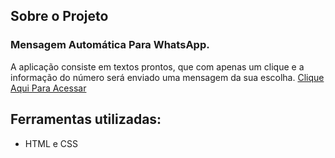 ## Sobre o Projeto

<h3>Mensagem Automática Para WhatsApp. </h3>

A aplicação consiste em textos prontos, que com apenas um clique e a informação do número será enviado uma mensagem da sua escolha.
<a href=" https://arthurcesar27.github.io/whatsapp-automatic-message/">Clique Aqui Para Acessar</a>

<h2>Ferramentas utilizadas:</h1>
<ul>
<li>HTML e CSS</li> 
</ul>
<br>
